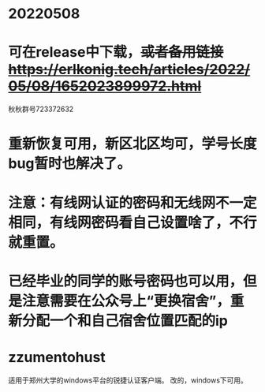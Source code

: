 # 20220508
# 可在release中下载，~~或者备用链接 https://erlkonig.tech/articles/2022/05/08/1652023899972.html~~
秋秋群号723372632
# 重新恢复可用，新区北区均可，学号长度bug暂时也解决了。
# 注意：有线网认证的密码和无线网不一定相同，有线网密码看自己设置啥了，不行就重置。
#       已经毕业的同学的账号密码也可以用，但是注意需要在公众号上“更换宿舍”，重新分配一个和自己宿舍位置匹配的ip
# zzumentohust
适用于郑州大学的windows平台的锐捷认证客户端。
改的，windows下可用。
